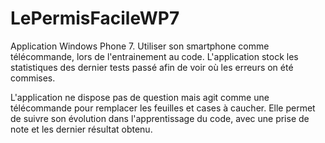 # LePermisFacileWP7
Application Windows Phone 7. Utiliser son smartphone comme télécommande, lors de l'entrainement au code. L'application stock 
les statistiques des dernier tests passé afin de voir où les erreurs on été commises.

L'application ne dispose pas de question mais agit comme une télécommande pour remplacer les feuilles et cases à caucher. 
Elle permet de suivre son évolution dans l'apprentissage du code, avec une prise de note et les dernier résultat obtenu.
